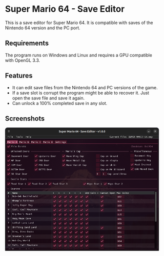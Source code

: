 # Super Mario 64 - Save Editor

This is a save editor for Super Mario 64. It is compatible with saves of the Nintendo 64 version and the PC port.

## Requirements

The program runs on Windows and Linux and requires a GPU compatible with OpenGL 3.3.

## Features

- It can edit save files from the Nintendo 64 and PC versions of the game.
- If a save slot is corrupt the program might be able to recover it. Just open the save file and save it again.
- Can unlock a 100% completed save in any slot.

## Screenshots

![](sm64-editor.png)